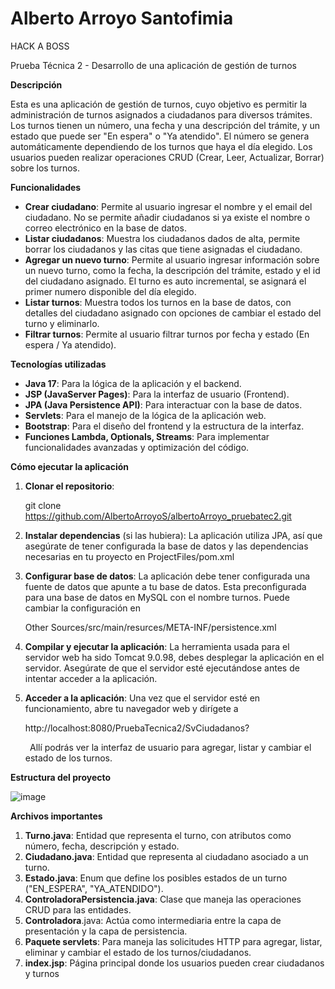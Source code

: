 # Alberto Arroyo Santofimia

HACK A BOSS

Prueba Técnica 2 - Desarrollo de una aplicación de gestión de turnos


**Descripción**

Esta es una aplicación de gestión de turnos, cuyo objetivo es permitir la administración de turnos asignados a ciudadanos para diversos trámites. Los turnos tienen un número, una fecha y una descripción del trámite, y un estado que puede ser "En espera" o "Ya atendido". El número se genera automáticamente dependiendo de los turnos que haya el día elegido. Los usuarios pueden realizar operaciones CRUD (Crear, Leer, Actualizar, Borrar) sobre los turnos.

**Funcionalidades**

- **Crear ciudadano**: Permite al usuario ingresar el nombre y el email del ciudadano. No se permite añadir ciudadanos si ya existe el nombre o correo electrónico en la base de datos.
- **Listar ciudadanos**: Muestra los ciudadanos dados de alta, permite borrar los ciudadanos y las citas que tiene asignadas el ciudadano.
- **Agregar un nuevo turno**: Permite al usuario ingresar información sobre un nuevo turno, como la fecha, la descripción del trámite, estado y el id del ciudadano asignado. El turno es auto incremental, se asignará el primer numero disponible del día elegido.
- **Listar turnos**: Muestra todos los turnos en la base de datos, con detalles del ciudadano asignado con opciones de cambiar el estado del turno y eliminarlo.
- **Filtrar turnos**: Permite al usuario filtrar turnos por fecha y estado (En espera / Ya atendido).

**Tecnologías utilizadas**

- **Java 17**: Para la lógica de la aplicación y el backend.
- **JSP (JavaServer Pages)**: Para la interfaz de usuario (Frontend).
- **JPA (Java Persistence API)**: Para interactuar con la base de datos.
- **Servlets**: Para el manejo de la lógica de la aplicación web.
- **Bootstrap**: Para el diseño del frontend y la estructura de la interfaz.
- **Funciones Lambda, Optionals, Streams**: Para implementar funcionalidades avanzadas y optimización del código.

**Cómo ejecutar la aplicación**

1. **Clonar el repositorio**:

   git clone https://github.com/AlbertoArroyoS/albertoArroyo_pruebatec2.git

1. **Instalar dependencias** (si las hubiera): La aplicación utiliza JPA, así que asegúrate de tener configurada la base de datos y las dependencias necesarias en tu proyecto en ProjectFiles/pom.xml
1. **Configurar base de datos**: La aplicación debe tener configurada una fuente de datos que apunte a tu base de datos. Esta preconfigurada para una base de datos en MySQL con el nombre turnos. Puede cambiar la configuración en 

   Other Sources/src/main/resurces/META-INF/persistence.xml

   <property name="javax.persistence.jdbc.url" value="jdbc:mysql://localhost:3306/turnos?serverTimezone=UTC"/>

1. **Compilar y ejecutar la aplicación**: La herramienta usada para el servidor web ha sido Tomcat 9.0.98, debes desplegar la aplicación en el servidor. Asegúrate de que el servidor esté ejecutándose antes de intentar acceder a la aplicación.
1. **Acceder a la aplicación**: Una vez que el servidor esté en funcionamiento, abre tu navegador web y dirígete a

   http://localhost:8080/PruebaTecnica2/SvCiudadanos?

   ` `Allí podrás ver la interfaz de usuario para agregar, listar y cambiar el estado de los turnos.

**Estructura del proyecto**

   ![image](https://github.com/user-attachments/assets/7aed7688-f484-4564-9bf4-a83882126290)


**Archivos importantes**

1. **Turno.java**: Entidad que representa el turno, con atributos como número, fecha, descripción y estado.
1. **Ciudadano.java**: Entidad que representa al ciudadano asociado a un turno.
1. **Estado.java**: Enum que define los posibles estados de un turno ("EN\_ESPERA", "YA\_ATENDIDO").
1. **ControladoraPersistencia.java**: Clase que maneja las operaciones CRUD para las entidades.
1. **Controladora**.java: Actúa como intermediaria entre la capa de presentación y la capa de persistencia.
1. **Paquete servlets**: Para maneja las solicitudes HTTP para agregar, listar, eliminar y cambiar el estado de los turnos/ciudadanos.
1. **index.jsp**: Página principal donde los usuarios pueden crear ciudadanos y turnos


